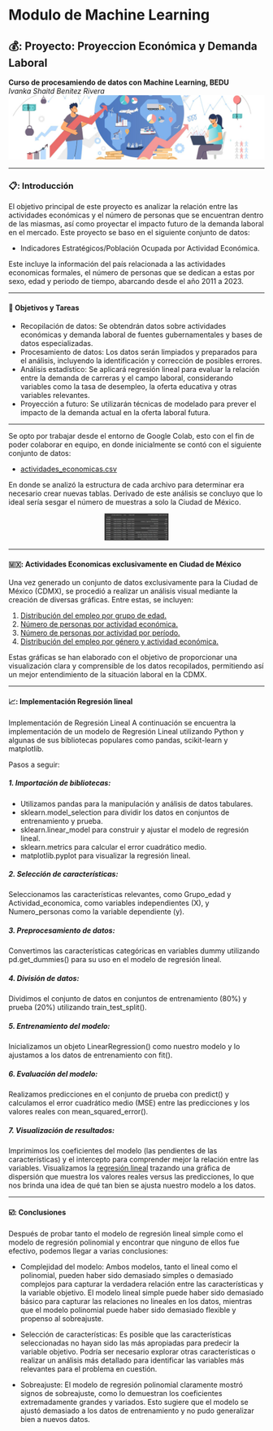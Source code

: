 # Modulo de Machine Learning 
## 💰: Proyecto: Proyeccion Económica y Demanda Laboral
**Curso de procesamiendo de datos con Machine Learning, BEDU**   
*Ivanka Shaitd Benitez Rivera*   
![imagen](imagenes/act_economicas.jpg)

---
### 📋: Introducción
El objetivo principal de este proyecto es analizar la relación entre las actividades económicas y el número de personas que se encuentran dentro de las miasmas, así como proyectar el impacto futuro de la demanda laboral en el mercado. 
Este proyecto se baso en el siguiente conjunto de datos: 
  - Indicadores Estratégicos/Población Ocupada por Actividad Económica.
    
Este incluye la información del país relacionada a las actividades economicas formales, el número de personas que se dedican a estas por sexo, edad y periodo de tiempo, abarcando desde el año 2011 a 2023. 

---

#### :dart: Objetivos y Tareas

- Recopilación de datos: Se obtendrán datos sobre actividades económicas y demanda laboral de fuentes gubernamentales y bases de datos especializadas.
- Procesamiento de datos: Los datos serán limpiados y preparados para el análisis, incluyendo la identificación y corrección de posibles errores.
- Análisis estadístico: Se aplicará regresión lineal para evaluar la relación entre la demanda de carreras y el campo laboral, considerando variables como la tasa de desempleo, la oferta educativa y otras variables relevantes.
- Proyección a futuro: Se utilizarán técnicas de modelado para prever el impacto de la demanda actual en la oferta laboral futura.

---
Se opto por trabajar desde el entorno de Google Colab, esto con el fin de poder colaborar en equipo, en donde inicialmente se contó con el siguiente conjunto de datos: 
- [actividades_economicas.csv](datasets/actividades_economicas.csv)

En donde se analizó la estructura de cada archivo para determinar era necesario crear nuevas tablas. Derivado de este análisis se concluyo que lo ideal sería sesgar el número de muestras a solo la Ciudad de México. 

<center><img src="imagenes/data_cdmx.jpeg" width="25%" height="25%"></center>

--- 

#### 🇲🇽: Actividades Economicas exclusivamente en Ciudad de México

Una vez generado un conjunto de datos exclusivamente para la Ciudad de México (CDMX), se procedió a realizar un análisis visual mediante la creación de diversas gráficas. Entre estas, se incluyen:

1. [Distribución del empleo por grupo de edad.](imagenes/distr_empleo_edad.png)
2. [Número de personas por actividad económica.](imagenes/num_per_act.png)
3. [Número de personas por actividad por período.](imagenes/personas_act_periodo.png)
4. [Distribución del empleo por género y actividad económica.](imagenes/personas_act_periodo.png)

Estas gráficas se han elaborado con el objetivo de proporcionar una visualización clara y comprensible de los datos recopilados, permitiendo así un mejor entendimiento de la situación laboral en la CDMX.

--- 
#### 📈: Implementación Regresión lineal 

Implementación de Regresión Lineal
A continuación se encuentra la implementación de un modelo de Regresión Lineal utilizando Python y algunas de sus bibliotecas populares como pandas, scikit-learn y matplotlib.

Pasos a seguir:
##### 1. Importación de bibliotecas:

  - Utilizamos pandas para la manipulación y análisis de datos tabulares.
  - sklearn.model_selection para dividir los datos en conjuntos de entrenamiento y prueba.
  - sklearn.linear_model para construir y ajustar el modelo de regresión lineal.
  - sklearn.metrics para calcular el error cuadrático medio.
  - matplotlib.pyplot para visualizar la regresión lineal.

##### 2. Selección de características:

  Seleccionamos las características relevantes, como Grupo_edad y Actividad_economica, como variables independientes (X), y Numero_personas como la variable dependiente (y).
##### 3. Preprocesamiento de datos:

  Convertimos las características categóricas en variables dummy utilizando pd.get_dummies() para su uso en el modelo de regresión lineal.
##### 4. División de datos:

  Dividimos el conjunto de datos en conjuntos de entrenamiento (80%) y prueba (20%) utilizando train_test_split().
##### 5. Entrenamiento del modelo:

  Inicializamos un objeto LinearRegression() como nuestro modelo y lo ajustamos a los datos de entrenamiento con fit().
##### 6. Evaluación del modelo:

  Realizamos predicciones en el conjunto de prueba con predict() y calculamos el error cuadrático medio (MSE) entre las predicciones y los valores reales con mean_squared_error().
##### 7. Visualización de resultados:

Imprimimos los coeficientes del modelo (las pendientes de las características) y el intercepto para comprender mejor la relación entre las variables.
Visualizamos la [regresión lineal](imagenes/reg_lin_primera_prueba.png) trazando una gráfica de dispersión que muestra los valores reales versus las predicciones, lo que nos brinda una idea de qué tan bien se ajusta nuestro modelo a los datos.

--- 

#### ☑️: Conclusiones

Después de probar tanto el modelo de regresión lineal simple como el modelo de regresión polinomial y encontrar que ninguno de ellos fue efectivo, podemos llegar a varias conclusiones:

- Complejidad del modelo: Ambos modelos, tanto el lineal como el polinomial, pueden haber sido demasiado simples o demasiado complejos para capturar la verdadera relación entre las características y la variable objetivo. El modelo lineal simple puede haber sido demasiado básico para capturar las relaciones no lineales en los datos, mientras que el modelo polinomial puede haber sido demasiado flexible y propenso al sobreajuste.

- Selección de características: Es posible que las características seleccionadas no hayan sido las más apropiadas para predecir la variable objetivo. Podría ser necesario explorar otras características o realizar un análisis más detallado para identificar las variables más relevantes para el problema en cuestión.

- Sobreajuste: El modelo de regresión polinomial claramente mostró signos de sobreajuste, como lo demuestran los coeficientes extremadamente grandes y variados. Esto sugiere que el modelo se ajustó demasiado a los datos de entrenamiento y no pudo generalizar bien a nuevos datos.
